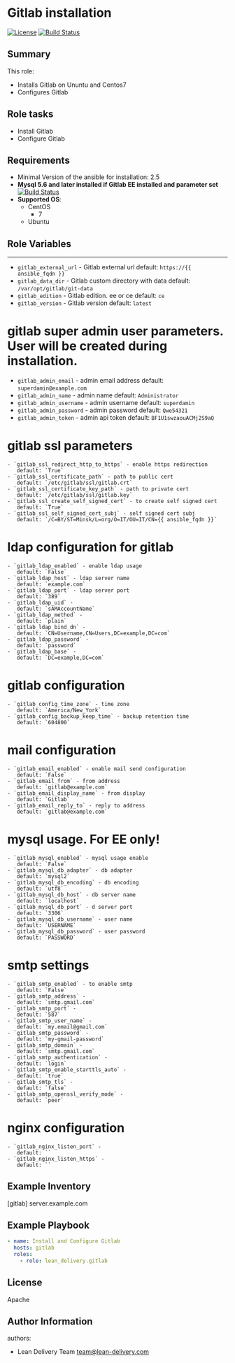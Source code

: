 Gitlab installation
=========
[![License](https://img.shields.io/badge/license-Apache-green.svg?style=flat)](https://raw.githubusercontent.com/lean-delivery/ansible-role-gitlab/master/LICENSE)
[![Build Status](https://travis-ci.org/lean-delivery/ansible-role-gitlab.svg?branch=master)](https://travis-ci.org/lean-delivery/ansible-role-gitlab)
## Summary

This role:
  - Installs Gitlab on Ununtu and Centos7
  - Configures Gitlab

Role tasks
------------
  - Install Gitlab
  - Configure Gitlab

Requirements
------------

 - Minimal Version of the ansible for installation: 2.5
 - **Mysql 5.6 and later installed if Gitlab EE installed and parameter set** [![Build Status](https://travis-ci.org/lean-delivery/ansible-role-mysql.svg?branch=master)](https://travis-ci.org/lean-delivery/ansible-role-mtsql)
 - **Supported OS**:
   - CentOS
     - 7
   - Ubuntu

## Role Variables
--------------
  - `gitlab_external_url` - Gitlab external url
     default: `https://{{ ansible_fqdn }}`
  - `gitlab_data_dir` - Gitlab custom directory with data
     default: `/var/opt/gitlab/git-data`
  - `gitlab_edition` - Gitlab edition. ee or ce
     default: `ce`
  - `gitlab_version` - Gitlab version
     default: `latest`
# gitlab super admin user parameters. User will be created during installation.
  - `gitlab_admin_email` - admin email address
     default: `superdamin@example.com`
  - `gitlab_admin_name` - admin name
     default: `Administrator`
  - `gitlab_admin_username` - admin username
     default: `superdamin`
  - `gitlab_admin_password` - admin password
     default: `Qwe54321`
  - `gitlab_admin_token` - admin api token
     default: `BF1U1swzaouACMj2S9aQ`
# gitlab ssl parameters
    - `gitlab_ssl_redirect_http_to_https` - enable https redirection
       default: `True`
    - `gitlab_ssl_certificate_path` - path to public cert
       default: `/etc/gitlab/ssl/gitlab.crt`
    - `gitlab_ssl_certificate_key_path` - path to private cert
       default: `/etc/gitlab/ssl/gitlab.key`
    - `gitlab_ssl_create_self_signed_cert` - to create self signed cert
       default: `True`
    - `gitlab_ssl_self_signed_cert_subj` - self signed cert subj
       default: `/C=BY/ST=Minsk/L=org/O=IT/OU=IT/CN={{ ansible_fqdn }}`
# ldap configuration for gitlab
    - `gitlab_ldap_enabled` - enable ldap usage
       default: `False`
    - `gitlab_ldap_host` - ldap server name
       default: `example.com`
    - `gitlab_ldap_port` - ldap server port
       default: `389`
    - `gitlab_ldap_uid` -
       default: `sAMAccountName`
    - `gitlab_ldap_method` -
       default: `plain`
    - `gitlab_ldap_bind_dn` -
       default: `CN=Username,CN=Users,DC=example,DC=com`
    - `gitlab_ldap_password` -
       default: `password`
    - `gitlab_ldap_base` -
       default: `DC=example,DC=com`
# gitlab configuration
    - `gitlab_config_time_zone` - time zone
       default: `America/New_York`
    - `gitlab_config_backup_keep_time` - backup retention time
       default: `604800`
# mail configuration
    - `gitlab_email_enabled` - enable mail send configuration
       default: `False`
    - `gitlab_email_from` - from address
       default: `gitlab@example.com`
    - `gitlab_email_display_name` - from display
       default: `Gitlab`
    - `gitlab_email_reply_to` - reply to address
       default: `gitlab@example.com`
# mysql usage. For EE only!
    - `gitlab_mysql_enabled` - mysql usage enable
       default: `False`
    - `gitlab_mysql_db_adapter` - db adapter
       default: `mysql2`
    - `gitlab_mysql_db_encoding` - db encoding
       default: `utf8`
    - `gitlab_mysql_db_host` - db server name
       default: `localhost`
    - `gitlab_mysql_db_port` - d server port
       default: `3306`
    - `gitlab_mysql_db_username` - user name
       default: `USERNAME`
    - `gitlab_mysql_db_password` - user password
       default: `PASSWORD`
# smtp settings
    - `gitlab_smtp_enabled` - to enable smtp
       default: `False`
    - `gitlab_smtp_address` -
       default: `smtp.gmail.com`
    - `gitlab_smtp_port` -
       default: `587`
    - `gitlab_smtp_user_name` -
       default: `my.email@gmail.com`
    - `gitlab_smtp_password` -
       default: `my-gmail-password`
    - `gitlab_smtp_domain` -
       default: `smtp.gmail.com`
    - `gitlab_smtp_authentication` -
       default: `login`
    - `gitlab_smtp_enable_starttls_auto` -
       default: `true`
    - `gitlab_smtp_tls` -
       default: `false`
    - `gitlab_smtp_openssl_verify_mode` -
       default: `peer`
# nginx configuration
    - `gitlab_nginx_listen_port` -
       default: ``
    - `gitlab_nginx_listen_https` -
       default: ``

Example Inventory
----------------
[gitlab]
server.example.com

Example Playbook
----------------

```yml
- name: Install and Configure Gitlab
  hosts: gitlab
  roles:
    - role: lean_delivery.gitlab
```

License
-------

Apache

Author Information
------------------

authors:
  - Lean Delivery Team <team@lean-delivery.com>
